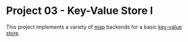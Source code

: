 Project 03 - Key-Value Store I
==============================

This project implements a variety of [map] backends for a basic [key-value
store].

[map]:              https://en.wikipedia.org/wiki/Associative_array
[key-value store]:  https://en.wikipedia.org/wiki/Key-value_database
